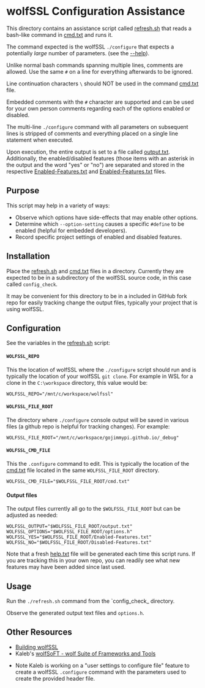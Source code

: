 # wolfSSL Configuration Assistance

This directory contains an assistance script called [refresh.sh](./refresh.sh) that reads a bash-like command in [cmd.txt](./cmd.txt) 
and runs it. 

The command expected is the wolfSSL `./configure` that expects a potentially _large_ number of parameters. (see the [--help](./help.txt)).

Unlike normal bash commands spanning multiple lines, comments are allowed. Use the same `#` on a line for everything afterwards to be ignored. 

Line continuation characters `\` should NOT be used in the command [cmd.txt](./cmd.txt) file.

Embedded comments with the `#` character are supported and can be used for your own person comments
regarding each of the options enabled or disabled.

The multi-line `./configure` command with all parameters on subsequent lines is stripped of comments and everything placed on a single line statement when executed.

Upon execution, the entire output is set to a file called [output.txt](./output.txt). Additionally, the enabled/disabled features (those items with an asterisk in the output and the word "yes" or "no") 
are separated and stored in the respective [Enabled-Features.txt](Enabled-Features.txt) and [Enabled-Features.txt](Enabled-Features.txt) files.

## Purpose

This script may help in a variety of ways:

- Observe which options have side-effects that may enable other options.
- Determine which `--option-setting` causes a specific `#define` to be enabled (helpful for embedded developers).
- Record specific project settings of enabled and disabled features.

## Installation

Place the  [refresh.sh](./refresh.sh) and [cmd.txt](./cmd.txt) files in a directory. Currently
they are expected to be in a subdirectory of the wolfSSL source code, in this case called `config_check`.

It may be convenient for this directory to be in a included in GitHub fork repo for easily tracking change 
the output files, typically your project that is using wolfSSL.

## Configuration

See the variables in the [refresh.sh](./refresh.sh) script:

#### `WOLFSSL_REPO` 

This the location of wolfSSL where the `./configure` script should run and is typically the location of your wolfSSL `git clone`. 
For example in WSL for a clone in the `C:\workspace` directory, this value would be:

`WOLFSSL_REPO="/mnt/c/workspace/wolfssl"`

#### `WOLFSSL_FILE_ROOT`

The directory where `./configure` console output will be saved in various files (a github repo is helpful for tracking changes). For example:

`WOLFSSL_FILE_ROOT="/mnt/c/workspace/gojimmypi.github.io/_debug"`


#### `WOLFSSL_CMD_FILE`

This the `.configure` command to edit. This is typically the location of the [cmd.txt](./cmd.txt) file
located in the same `WOLFSSL_FILE_ROOT` directory.

`WOLFSSL_CMD_FILE="$WOLFSSL_FILE_ROOT/cmd.txt"`

#### Output files

The output files currently all go to the `$WOLFSSL_FILE_ROOT` but can be adjusted as needed:

```
WOLFSSL_OUTPUT="$WOLFSSL_FILE_ROOT/output.txt"
WOLFSSL_OPTIONS="$WOLFSSL_FILE_ROOT/options.h"
WOLFSSL_YES="$WOLFSSL_FILE_ROOT/Enabled-Features.txt"
WOLFSSL_NO="$WOLFSSL_FILE_ROOT/Disabled-Features.txt"
```

Note that a fresh [help.txt](./help.txt) file will be generated each time this script runs. 
If you are tracking this in your own repo, you can readily see what new features may have been 
added since last used.

## Usage

Run the `./refresh.sh` command from the `config_check_ directory.

Observe the generated output text files and `options.h`.



## Other Resources

- [Building wolfSSL](https://www.wolfssl.com/documentation/manuals/wolfssl/chapter02.html)
- Kaleb's [wolfSoFT - wolf Suite of Frameworks and Tools](https://github.com/kaleb-himes/wolfSoFT)

* Note Kaleb is working on a "user settings to configure file" feature to create a wolfSSL `.configure` command with the parameters used to create the provided header file.